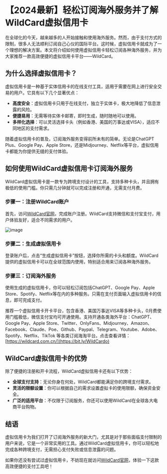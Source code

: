 # 【2024最新】轻松订阅海外服务并了解WildCard虚拟信用卡

在全球化的今天，越来越多的人开始接触和使用海外服务。然而，由于支付方式的限制，很多人无法顺利订阅自己心仪的国际平台。这时候，虚拟信用卡就成为了一个理想的解决方案。本文将介绍如何使用虚拟信用卡轻松订阅各种海外服务，并为大家推荐一款高效便捷的虚拟信用卡平台——WildCard。

## 为什么选择虚拟信用卡？

虚拟信用卡是一种基于实体信用卡的在线支付工具，适用于需要在网上进行安全交易的用户。它具有以下几个显著优点：

- **高度安全**：虚拟信用卡只用于在线支付，独立于实体卡，极大地降低了信息泄露的风险。
- **便捷易用**：无需等待实体卡邮寄，即时生成，随时随地可以使用。
- **多样化选择**：可以灵活选择卡头（例如香港、美国的万事达或VISA），适应不同地区的支付需求。

随着虚拟信用卡的普及，订阅海外服务变得前所未有的简单。无论是ChatGPT Plus、Google Pay、Apple Store，还是Midjourney、Netflix等平台，虚拟信用卡都能为你提供无缝的支付体验。

## 如何使用WildCard虚拟信用卡订阅海外服务

WildCard虚拟信用卡是一款专为跨境支付设计的工具，支持多种卡头，并且拥有极低的使用门槛。你只需几分钟就可以完成注册和开通，无需支付月费。

### 步骤一：注册WildCard账户

首先，访问[WildCard官网](https://bit.ly/WildCardo)，完成账户注册。WildCard支持微信和支付宝支付，用户体验友好，适合不同需求的用户。

![image](https://github.com/user-attachments/assets/b9868d98-361e-42f0-b831-5b161cfacaa1)


### 步骤二：生成虚拟信用卡

登录账户后，点击“生成虚拟信用卡”按钮，选择你所需的卡头和额度。WildCard提供的虚拟信用卡可以在全球范围内使用，特别适合用来订阅各种海外服务。

### 步骤三：订阅海外服务

使用生成的虚拟信用卡，你可以轻松订阅包括ChatGPT、Google Pay、Apple Store、Spotify、Netflix等在内的多种服务。只需在支付页面输入虚拟信用卡的信息，即可完成支付。

推荐一个虚拟信用卡开卡平台，包含香港、美国万事达VISA等多种卡头，0月费使用门槛极低，微信支付宝均可开通使用。支持开通各类海外平台：ChatGPT、Google Pay、Apple Store、Twitter、OnlyFans、Midjourney、Amazon、Facebook、Claude、Poe、Github、Paypal、Telegram、Youtube、Adobe、Spotify、Netflix、TikTok 等各类订阅海淘平台。点击查看详情：[https://wildcard.com.cn/](https://bit.ly/WildCardo)

## WildCard虚拟信用卡的优势

除了便捷的注册和开卡流程，WildCard虚拟信用卡还有以下优势：

- **全球支付支持**：无论你身在何处，WildCard都能满足你的跨境支付需求。
- **灵活的限额设置**：你可以根据自己的需求设置虚拟卡的使用限额，确保资金安全。
- **广泛的适用平台**：不仅限于订阅服务，你还可以使用WildCard在全球各大电商平台购物。

## 结语

虚拟信用卡为我们打开了订阅海外服务的新大门，尤其是对于那些面临支付限制的用户来说，它是一个非常实用的工具。通过WildCard虚拟信用卡，你可以轻松地完成各种跨境支付，无需担心支付失败或信息泄露的问题。

如果你还没有尝试过虚拟信用卡，不妨现在就访问[WildCard官网](https://bit.ly/WildCardo)，体验一下这款高效便捷的支付工具吧！


